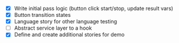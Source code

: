 * [X] Write initial pass logic (button click start/stop, update result vars)
* [X] Button transition states
* [X] Language story for other language testing
* [ ] Abstract service layer to a hook
* [X] Define and create additional stories for demo